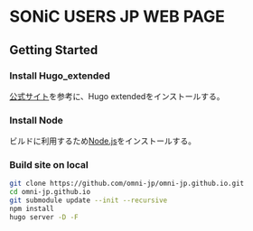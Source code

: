 # SONiC USERS JP WEB PAGE

## Getting Started

### Install Hugo_extended

[公式サイト](https://gohugo.io/getting-started/installing/)を参考に、Hugo extendedをインストールする。  

### Install Node

ビルドに利用するため[Node.js](https://nodejs.org/ja/)をインストールする。

### Build site on local

```bash
git clone https://github.com/omni-jp/omni-jp.github.io.git
cd omni-jp.github.io
git submodule update --init --recursive
npm install
hugo server -D -F
```


